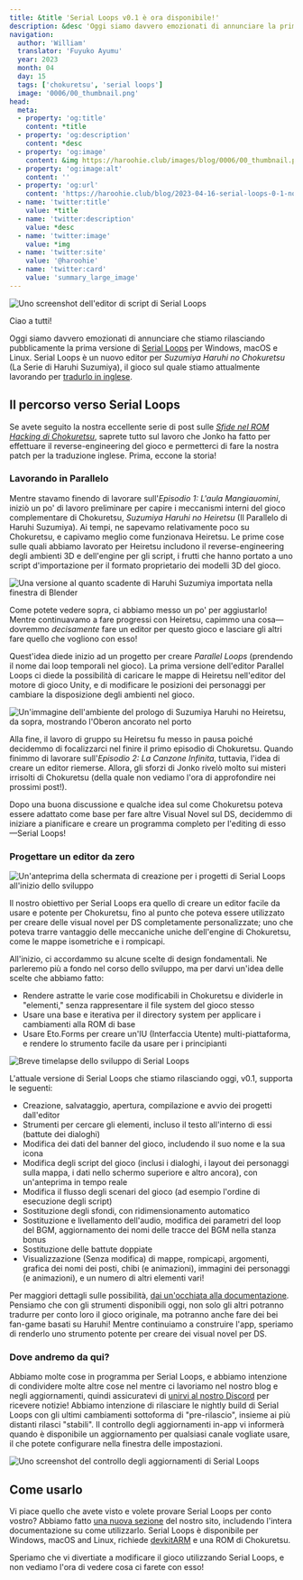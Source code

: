 ```yaml
---
title: &title 'Serial Loops v0.1 è ora disponibile!'
description: &desc 'Oggi siamo davvero emozionati di annunciare la prima versione di Serial Loops, una nuova suite per modificare Suzumiya Haruhi no Chokuretsu!'
navigation:
  author: 'William'
  translator: 'Fuyuko Ayumu'
  year: 2023
  month: 04
  day: 15
  tags: ['chokuretsu', 'serial loops']
  image: '0006/00_thumbnail.png'
head:
  meta:
  - property: 'og:title'
    content: *title
  - property: 'og:description'
    content: *desc
  - property: 'og:image'
    content: &img https://haroohie.club/images/blog/0006/00_thumbnail.png
  - property: 'og:image:alt'
    content: ''
  - property: 'og:url'
    content: 'https://haroohie.club/blog/2023-04-16-serial-loops-0-1-now-available'
  - name: 'twitter:title'
    value: *title
  - name: 'twitter:description'
    value: *desc
  - name: 'twitter:image'
    value: *img
  - name: 'twitter:site'
    value: '@haroohie'
  - name: 'twitter:card'
    value: 'summary_large_image'
---
```


![Uno screenshot dell'editor di script di Serial Loops](/images/blog/0006/01_serial_loops_script_editing.png)

Ciao a tutti!

Oggi siamo davvero emozionati di annunciare che stiamo rilasciando pubblicamente la prima versione di [Serial Loops](/chokuretsu/serial-loops) per Windows, macOS e Linux. Serial Loops è un nuovo editor per *Suzumiya Haruhi no Chokuretsu* (La Serie di Haruhi Suzumiya), il gioco sul quale stiamo attualmente lavorando per [tradurlo in inglese](/chokuretsu).

## Il percorso verso Serial Loops
Se avete seguito la nostra eccellente serie di post sulle [*Sfide nel ROM Hacking di Chokuretsu*](/it/blog/2022-10-19-chokuretsu-compression), saprete tutto sul lavoro che Jonko ha fatto per effettuare il reverse-engineering del gioco e permetterci di fare la nostra patch per la traduzione inglese. Prima, eccone la storia!

### Lavorando in Parallelo
Mentre stavamo finendo di lavorare sull'*Episodio 1: L'aula Mangiauomini*, iniziò un po' di lavoro preliminare per capire i meccanismi interni del gioco complementare di Chokuretsu, *Suzumiya Haruhi no Heiretsu* (Il Parallelo di Haruhi Suzumiya). Ai tempi, ne sapevamo relativamente poco su Chokuretsu, e capivamo meglio come funzionava Heiretsu. Le prime cose sulle quali abbiamo lavorato per Heiretsu includono il reverse-engineering degli ambienti 3D e dell'engine per gli script, i frutti che hanno portato a uno script d'importazione per il formato proprietario dei modelli 3D del gioco.

![Una versione al quanto scadente di Haruhi Suzumiya importata nella finestra di Blender](/images/blog/0006/02_haruhi_blender.png)

Come potete vedere sopra, ci abbiamo messo un po' per aggiustarlo! Mentre continuavamo a fare progressi con Heiretsu, capimmo una cosa&mdash;dovremmo *decisamente* fare un editor per questo gioco e lasciare gli altri fare quello che vogliono con esso!

Quest'idea diede inizio ad un progetto per creare *Parallel Loops* (prendendo il nome dai loop temporali nel gioco). La prima versione dell'editor Parallel Loops ci diede la possibilità di caricare le mappe di Heiretsu nell'editor del motore di gioco Unity, e di modificare le posizioni dei personaggi per cambiare la disposizione degli ambienti nel gioco.

![Un'immagine dell'ambiente del prologo di Suzumiya Haruhi no Heiretsu, da sopra, mostrando l'Oberon ancorato nel porto](/images/blog/0006/03_parallel_loops_unity.png)

Alla fine, il lavoro di gruppo su Heiretsu fu messo in pausa poiché decidemmo di focalizzarci nel finire il primo episodio di Chokuretsu. Quando finimmo di lavorare sull'*Episodio 2: La Canzone Infinita*, tuttavia, l'idea di creare un editor riemerse. Allora, gli sforzi di Jonko rivelò molto sui misteri irrisolti di Chokuretsu (della quale non vediamo l'ora di approfondire nei prossimi post!).

Dopo una buona discussione e qualche idea sul come Chokuretsu poteva essere adattato come base per fare altre Visual Novel sul DS, decidemmo di iniziare a pianificare e creare un programma completo per l'editing di esso&mdash;Serial Loops!

### Progettare un editor da zero
![Un'anteprima della schermata di creazione per i progetti di Serial Loops all'inizio dello sviluppo](/images/blog/0006/04_serial_loops_as_a_baby.png)

Il nostro obiettivo per Serial Loops era quello di creare un editor facile da usare e potente per Chokuretsu, fino al punto che poteva essere utilizzato per creare delle visual novel per DS completamente personalizzate; uno che poteva trarre vantaggio delle meccaniche uniche dell'engine di Chokuretsu, come le mappe isometriche e i rompicapi.

All'inizio, ci accordammo su alcune scelte di design fondamentali. Ne parleremo più a fondo nel corso dello sviluppo, ma per darvi un'idea delle scelte che abbiamo fatto:
* Rendere astratte le varie cose modificabili in Chokuretsu e dividerle in "elementi," senza rappresentare il file system del gioco stesso
* Usare una base e iterativa per il directory system per applicare i cambiamenti alla ROM di base
* Usare Eto.Forms per creare un'IU (Interfaccia Utente) multi-piattaforma, e rendere lo strumento facile da usare per i principianti

![Breve timelapse dello sviluppo di Serial Loops](/images/blog/0006/05_serial_loops_dev.gif)

L'attuale versione di Serial Loops che stiamo rilasciando oggi, v0.1, supporta le seguenti:
* Creazione, salvataggio, apertura, compilazione e avvio dei progetti dall'editor
* Strumenti per cercare gli elementi, incluso il testo all'interno di essi (battute dei dialoghi)
* Modifica dei dati del banner del gioco, includendo il suo nome e la sua icona
* Modifica degli script del gioco (inclusi i dialoghi, i layout dei personaggi sulla mappa, i dati nello schermo superiore e altro ancora), con un'anteprima in tempo reale
* Modifica il flusso degli scenari del gioco (ad esempio l'ordine di esecuzione degli script)
* Sostituzione degli sfondi, con ridimensionamento automatico
* Sostituzione e livellamento dell'audio, modifica dei parametri del loop del BGM, aggiornamento dei nomi delle tracce del BGM nella stanza bonus
* Sostituzione delle battute doppiate
* Visualizzazione (Senza modifica) di mappe, rompicapi, argomenti, grafica dei nomi dei posti, chibi (e animazioni), immagini dei personaggi (e animazioni), e un numero di altri elementi vari!

Per maggiori dettagli sulle possibilità, [dai un'occhiata alla documentazione](/it/chokuretsu/serial-loops/docs). Pensiamo che con gli strumenti disponibili oggi, non solo gli altri potranno tradurre per conto loro il gioco originale, ma potranno anche fare dei bei fan-game basati su Haruhi! Mentre continuiamo a construire l'app, speriamo di renderlo uno strumento potente per creare dei visual novel per DS.

### Dove andremo da qui?
Abbiamo molte cose in programma per Serial Loops, e abbiamo intenzione di condividere molte altre cose nel mentre ci lavoriamo nel nostro blog e negli aggiornamenti, quindi assicuratevi di [unirvi al nostro Discord](https://discord.gg/nesRSbpeFM) per ricevere notizie! Abbiamo intenzione di rilasciare le nightly build di Serial Loops con gli ultimi cambiamenti sottoforma di "pre-rilascio", insieme ai più distanti rilasci "stabili". Il controllo degli aggiornamenti in-app vi informerà quando è disponibile un aggiornamento per qualsiasi canale vogliate usare, il che potete configurare nella finestra delle impostazioni.

![Uno screenshot del controllo degli aggiornamenti di Serial Loops](/images/blog/0006/06_serial_loops_update_checker.png)

## Come usarlo
Vi piace quello che avete visto e volete provare Serial Loops per conto vostro? Abbiamo fatto [una nuova sezione](/it/chokuretsu/serial-loops) del nostro sito, includendo l'intera documentazione su come utilizzarlo. Serial Loops è disponibile per Windows, macOS and Linux, richiede [devkitARM](https://devkitpro.org/) e una ROM di Chokuretsu.

Speriamo che vi divertiate a modificare il gioco utilizzando Serial Loops, e non vediamo l'ora di vedere cosa ci farete con esso!